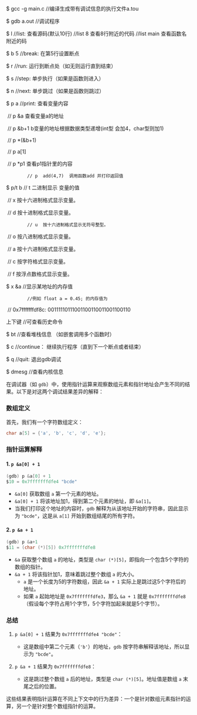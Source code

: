 $ gcc -g  main.c  //编译生成带有调试信息的执行文件a.tou 

$ gdb a.out //调试程序 

$ l     //list: 查看源码(默认10行)        //list 8  查看8行附近的代码        //list main 查看函数名附近的码 

$ b 5   //break: 在第5行设置断点 

$ r     //run: 运行到断点处（如无则运行直到结束） 

$ s     //step: 单步执行（如果是函数则进入） 

$ n     //next: 单步跳过（如果是函数则跳过） 

$ p a   //print: 查看变量内容        

​			// p &a  查看变量a的地址       

​			 // p &b+1   b变量的地址根据数据类型递增(int型 会加4，char型则加1)      

​			 // p *(&b+1)        

​			// p a[1]        

​			// p *p1 查看p1指针里的内容        

 			// p  add(4,7)  调用函数add 并打印返回值 

$ p/t b // t  二进制显示 变量的值  

​			 // x  按十六进制格式显示变量。 

​			// d  按十进制格式显示变量。

 			// u  按十六进制格式显示无符号整型。 

​			// o  按八进制格式显示变量。 

​			// a  按十六进制格式显示变量。 

​			// c  按字符格式显示变量。 

​			// f  按浮点数格式显示变量。       

$ x &a  //显示某地址的内存值        

 			//例如 float a = 0.45; 的内存值为        

​			// 0x7fffffffdf8c:	00111110111001100110011001100110         

上下键  //可查看历史命令 

$ bt     //查看堆栈信息 （如嵌套调用多个函数时） 

$ c      //continue： 继续执行程序（直到下一个断点或者结束） 

$ q      //quit: 退出gdb调试 

$ dmesg  //查看内核信息     



在调试器（如 `gdb`）中，使用指针运算来观察数组元素和指针地址会产生不同的结果。以下是对这两个调试结果差异的解释：

### 数组定义

首先，我们有一个字符数组定义：

```c
char a[5] = {'a', 'b', 'c', 'd', 'e'};
```

### 指针运算解释

#### 1. `p &a[0] + 1`

```c
(gdb) p &a[0] + 1
$10 = 0x7fffffffdfe4 "bcde"
```

- `&a[0]` 获取数组 `a` 第一个元素的地址。
- `&a[0] + 1` 将该地址加1，得到第二个元素的地址，即 `&a[1]`。
- 当我们打印这个地址的内容时，`gdb` 解释为从该地址开始的字符串，因此显示为 `"bcde"`，这是从 `a[1]` 开始到数组结尾的所有字符。

#### 2. `p &a + 1`

```c
(gdb) p &a+1
$11 = (char (*)[5]) 0x7fffffffdfe8
```

- `&a` 获取整个数组 `a` 的地址，类型是 `char (*)[5]`，即指向一个包含5个字符的数组的指针。
- `&a + 1` 将该指针加1，意味着跳过整个数组 `a` 的大小。
  - `a` 是一个长度为5的字符数组，因此 `&a + 1` 实际上是跳过这5个字符后的地址。
  - 如果 `a` 起始地址是 `0x7fffffffdfe3`，那么 `&a + 1` 就是 `0x7fffffffdfe8`（假设每个字符占用1个字节，5个字符加起来就是5个字节）。

### 总结

1. `p &a[0] + 1` 结果为 `0x7fffffffdfe4 "bcde"`：
   - 这是数组中第二个元素（`'b'`）的地址，`gdb` 按字符串解释该地址，所以显示为 `"bcde"`。

2. `p &a + 1` 结果为 `0x7fffffffdfe8`：
   - 这是跳过整个数组 `a` 后的地址，类型是 `char (*)[5]`。地址值是数组 `a` 末尾之后的位置。

这些结果表明指针运算在不同上下文中的行为差异：一个是针对数组元素指针的运算，另一个是针对整个数组指针的运算。

